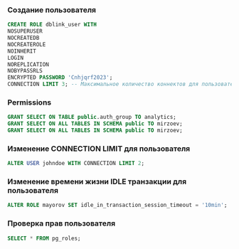 ### Создание пользователя
```sql
CREATE ROLE dblink_user WITH
NOSUPERUSER
NOCREATEDB
NOCREATEROLE
NOINHERIT
LOGIN
NOREPLICATION
NOBYPASSRLS
ENCRYPTED PASSWORD 'Cnhjqrf2023';
CONNECTION LIMIT 3; -- Максимальное количество коннектов для пользователя
```
### Permissions
```sql
GRANT SELECT ON TABLE public.auth_group TO analytics;
GRANT SELECT ON ALL TABLES IN SCHEMA public TO mirzoev;
GRANT SELECT ON ALL TABLES IN SCHEMA public TO mirzoev;
```
### Изменение CONNECTION LIMIT для пользователя
```sql
ALTER USER johndoe WITH CONNECTION LIMIT 2;
```

### Изменение времени жизни IDLE транзакции для пользователя
```sql
ALTER ROLE mayorov SET idle_in_transaction_session_timeout = '10min';
```
### Проверка прав пользователя
```sql
SELECT * FROM pg_roles;